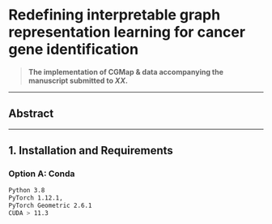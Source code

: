 # Redefining interpretable graph representation learning for cancer gene identification 

>  **The implementation of CGMap & data accompanying the manuscript submitted to _XX_.**   

---

## Abstract


---

## 1. Installation and Requirements

### Option A: Conda
```bash
Python 3.8
PyTorch 1.12.1, 
PyTorch Geometric 2.6.1
CUDA > 11.3  




